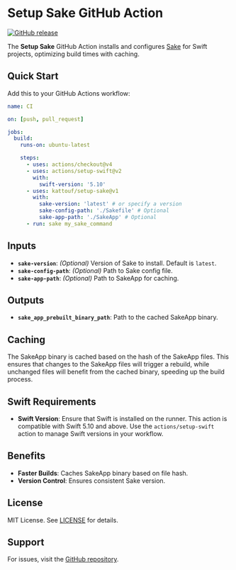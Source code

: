# Setup Sake GitHub Action

[![GitHub release](https://img.shields.io/github/v/release/kattouf/setup-sake)](https://github.com/kattouf/setup-sake/releases)  

The **Setup Sake** GitHub Action installs and configures [Sake](https://github.com/kattouf/Sake) for Swift projects, optimizing build times with caching.

## Quick Start

Add this to your GitHub Actions workflow:

```yaml
name: CI

on: [push, pull_request]

jobs:
  build:
    runs-on: ubuntu-latest

    steps:
      - uses: actions/checkout@v4
      - uses: actions/setup-swift@v2
        with:
          swift-version: '5.10'
      - uses: kattouf/setup-sake@v1
        with:
          sake-version: 'latest' # or specify a version
          sake-config-path: './Sakefile' # Optional
          sake-app-path: './SakeApp' # Optional
      - run: sake my_sake_command
```

## Inputs

- **`sake-version`**: *(Optional)* Version of Sake to install. Default is `latest`.
- **`sake-config-path`**: *(Optional)* Path to Sake config file.
- **`sake-app-path`**: *(Optional)* Path to SakeApp for caching.

## Outputs

- **`sake_app_prebuilt_binary_path`**: Path to the cached SakeApp binary.

## Caching

The SakeApp binary is cached based on the hash of the SakeApp files. This ensures that changes to the SakeApp files will trigger a rebuild, while unchanged files will benefit from the cached binary, speeding up the build process.

## Swift Requirements

- **Swift Version**: Ensure that Swift is installed on the runner. This action is compatible with Swift 5.10 and above. Use the `actions/setup-swift` action to manage Swift versions in your workflow.

## Benefits

- **Faster Builds**: Caches SakeApp binary based on file hash.
- **Version Control**: Ensures consistent Sake version.

## License

MIT License. See [LICENSE](LICENSE) for details.

## Support

For issues, visit the [GitHub repository](https://github.com/kattouf/setup-sake/issues).
